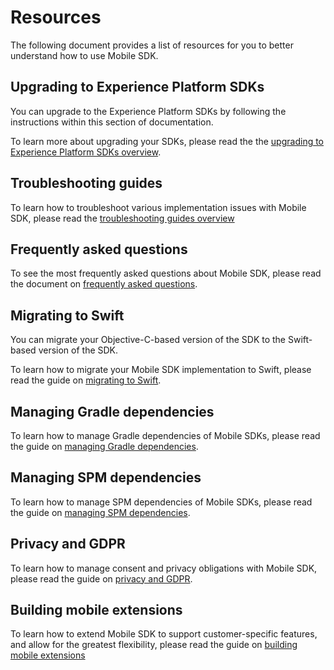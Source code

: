 # Resources

The following document provides a list of resources for you to better understand how to use Mobile SDK.

## Upgrading to Experience Platform SDKs

You can upgrade to the Experience Platform SDKs by following the instructions within this section of documentation.

To learn more about upgrading your SDKs, please read the the [upgrading to Experience Platform SDKs overview](../upgrade-platform-sdks/index.md).

## Troubleshooting guides

To learn how to troubleshoot various implementation issues with Mobile SDK, please read the [troubleshooting guides overview](../troubleshooting-guides/index.md)

## Frequently asked questions

To see the most frequently asked questions about Mobile SDK, please read the document on [frequently asked questions](../faq.md).

## Migrating to Swift

You can migrate your Objective-C-based version of the SDK to the Swift-based version of the SDK. 

To learn how to migrate your Mobile SDK implementation to Swift, please read the guide on [migrating to Swift](../migrate-to-swift.md).

## Managing Gradle dependencies 

To learn how to manage Gradle dependencies of Mobile SDKs, please read the guide on [managing Gradle dependencies](../manage-gradle-dependencies.md).

## Managing SPM dependencies 

To learn how to manage SPM dependencies of Mobile SDKs, please read the guide on [managing SPM dependencies](../manage-spm-dependencies.md).

## Privacy and GDPR

To learn how to manage consent and privacy obligations with Mobile SDK, please read the guide on [privacy and GDPR](../privacy-and-gdpr.md).

## Building mobile extensions 

To learn how to extend Mobile SDK to support customer-specific features, and allow for the greatest flexibility, please read the guide on [building mobile extensions](../building-mobile-extensions.md)
